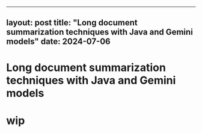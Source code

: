 ___
layout: post
title: "Long document summarization techniques with Java and Gemini models"
date: 2024-07-06
---
# Long document summarization techniques with Java and Gemini models

# wip